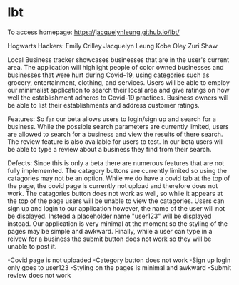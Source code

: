 # lbt
To access homepage: https://jacquelynleung.github.io/lbt/

Hogwarts Hackers: Emily Crilley Jacquelyn Leung Kobe Oley Zuri Shaw

Local Business tracker showcases businesses that are in the user's current area. The application will highlight people of color owned businesses and businesses that were hurt during Covid-19, using categories such as grocery, entertainment, clothing, and services. 
Users will be able to employ our minimalist application to search their local area and give ratings on how well the establishment adheres to Covid-19 practices. 
Business owners will be able to list their establishments and address customer ratings.

Features:
So far our beta allows users to login/sign up and search for a business. While the possible search parameters are currently limited, users are allowed to search for a business and view the results of there search. The review feature is also available for users to test. In our beta users will be able to type a review about a business they find from 
their search.

Defects:
Since this is only a beta there are numerous features that are not fully implememted. The catagory buttons are currently limited so using the catagories may not be an option.
While we do have a covid tab at the top of the page, the covid page is currently not upload and therefore does not work. The catagories button does not work as well, so while it appears at the top of the page users will be unable to view the catagories. Users can sign up and login to our application however, the name of the user will not be displayed.
Instead a placeholder name "user123" will be displayed instead. Our application is very minimal at the moment so the styling of the pages may be simple and awkward. 
Finally, while a user can type in a reivew for a business the submit button does not work so they will be unable to post it.

-Covid page is not uploaded
-Category button does not work
-Sign up login only goes to user123
-Styling on the pages is minimal and awkward
-Submit review does not work
